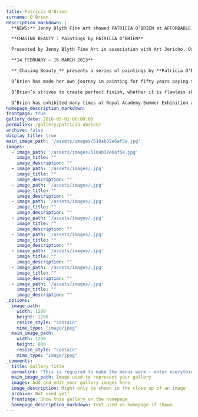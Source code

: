 ```yaml
---
title: Patricia O'Brien
surname: O'Brien
description_markdown: |
  **NEWS:** Jenny Blyth Fine Art showed PATRICIA O'BRIEN at AFFORDABLE ART FAIR - Battersea 2013.

  **CHASING BEAUTY : Paintings by PATRICIA O’BRIEN**

  Presented by Jenny Blyth Fine Art in association with Art Jericho, Oxford.

  **14 FEBRUARY – 16 MARCH 2013**

  **_Chasing Beauty_** presents a series of paintings by **Patricia O’Brien** over fifteen years. This is a rare chance to see art that simply celebrates beauty. Patricia O’Brien’s paintings present ‘woman as muse’, celebrating their beauty in a similar way to the pre-Raphaelites whose art was also at odds with art of their time, choosing instead a pursuit of the aesthetic – art for beauty’s sake - which they articulated through their chosen muses, symbolism and a recall for painting pre–Raphael, particularly to the late Middle Ages and Renaissance.

  O’Brien has made her own journey in painting for fifty years paying tribute to the art that she admires along the way. Her nudes have a classical sensibility as do the pre-Raphaelites. _Reclining Nude_ is reminiscent of Titian’s _Venus of Urbino_. Her love of oriental painting is clear in recent paintings such as _Golden Evening_ and _Morning_. In some paintings, her models are dressed simply in the fashion of the day, however her subjects have a stillness and dreaminess, at times an ethereal beauty about them, and are often surrounded by nature or gazing out at nature.

  O’Brien’s strives to create perfect finish, whether it is flawless skin or gossamer fabrics. Her domestic settings are adorned with intricately patterned rugs and wall-papers, redolent of the rich tapestries of Renaissance art. She plays with perspective so that carpets and tiles are upright at odds with the realism of her nudes. Her palette is rich and soft, with folds of fabric that enhance her figures.

  O’Brien has exhibited many times at Royal Academy Summer Exhibition and her work is represented in the Bridgman Art Library. _The Fruit Eaters_ was the chosen image used to promote the Academy’s 22<sup>nd</sup> Anniversary year. For twenty five years, collectors in Europe, the United States, Canada, the Netherlands, Ireland, New Zealand and Australia have sought her work.
homepage_description_markdown: 
frontpage: true
gallery_date: 2016-05-01 00:00:00
permalink: /gallery/patricia-obrien/
archive: false
display_title: true
main_image_path: '/assets/images/510ab32e6af5e.jpg'
images:
  - image_path: '/assets/images/510ab32e6af5e.jpg'
    image_title: ""
    image_description: ""
  - image_path: '/assets/images/.jpg'
    image_title: ""
    image_description: ""
  - image_path: '/assets/images/.jpg'
    image_title: ""
    image_description: ""
  - image_path: '/assets/images/.jpg'
    image_title: ""
    image_description: ""
  - image_path: '/assets/images/.jpg'
    image_title: ""
    image_description: ""
  - image_path: '/assets/images/.jpg'
    image_title: ""
    image_description: ""
  - image_path: '/assets/images/.jpg'
    image_title: ""
    image_description: ""
  - image_path: '/assets/images/.jpg'
    image_title: ""
    image_description: ""
  - image_path: '/assets/images/.jpg'
    image_title: ""
    image_description: ""
_options:
  image_path:
    width: 1200
    height: 1200
    resize_style: "contain"
    mime_type: "image/jpeg"
  main_image_path:
    width: 1200
    height: 800
    resize_style: "contain"
    mime_type: "image/jpeg"
_comments:
  title: Gallery title
  permalink: "This is required to make the menus work - enter everything in lower case, no digits, no spaces in this format /gallery/my-new-gallery/"
  main_image_path: Image used to represent your gallery
  images: Add and edit your gallery images here
  image_description: Might only be shown in the close up of an image
  archive: Not used yet!
  frontpage: Show this gallery on the homepage
  homepage_description_markdown: Text used on homepage if shown
---
```

